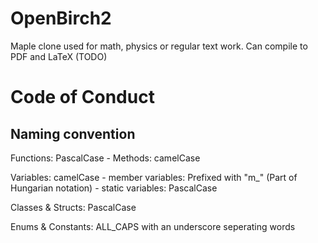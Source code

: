 # OpenBirch2
Maple clone used for math, physics or regular text work.
Can compile to PDF and LaTeX (TODO)

# Code of Conduct

## Naming convention
Functions: PascalCase
    - Methods: camelCase

Variables: camelCase
    - member variables: Prefixed with "m_" (Part of Hungarian notation)
    - static variables: PascalCase

Classes & Structs: PascalCase

Enums & Constants: ALL_CAPS with an underscore seperating words
